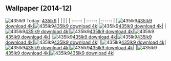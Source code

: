 ## Wallpaper (2014-12)
![435lk9](https://th.wallhaven.cc/small/43/435lk9.jpg) Today: [435lk9](https://th.wallhaven.cc/small/43/435lk9.jpg)
|      |      |      |
| :----: | :----: | :----: |
|![435lk9](https://th.wallhaven.cc/small/43/435lk9.jpg)[435lk9 download 4k](https://th.wallhaven.cc/small/43/435lk9.jpg)|![435lk9](https://th.wallhaven.cc/small/43/435lk9.jpg)[435lk9 download 4k](https://th.wallhaven.cc/small/43/435lk9.jpg)|![435lk9](https://th.wallhaven.cc/small/43/435lk9.jpg)[435lk9 download 4k](https://th.wallhaven.cc/small/43/435lk9.jpg)|
|![435lk9](https://th.wallhaven.cc/small/43/435lk9.jpg)[435lk9 download 4k](https://th.wallhaven.cc/small/43/435lk9.jpg)|![435lk9](https://th.wallhaven.cc/small/43/435lk9.jpg)[435lk9 download 4k](https://th.wallhaven.cc/small/43/435lk9.jpg)|![435lk9](https://th.wallhaven.cc/small/43/435lk9.jpg)[435lk9 download 4k](https://th.wallhaven.cc/small/43/435lk9.jpg)|
|![435lk9](https://th.wallhaven.cc/small/43/435lk9.jpg)[435lk9 download 4k](https://th.wallhaven.cc/small/43/435lk9.jpg)|![435lk9](https://th.wallhaven.cc/small/43/435lk9.jpg)[435lk9 download 4k](https://th.wallhaven.cc/small/43/435lk9.jpg)|![435lk9](https://th.wallhaven.cc/small/43/435lk9.jpg)[435lk9 download 4k](https://th.wallhaven.cc/small/43/435lk9.jpg)|
|![435lk9](https://th.wallhaven.cc/small/43/435lk9.jpg)[435lk9 download 4k](https://th.wallhaven.cc/small/43/435lk9.jpg)|![435lk9](https://th.wallhaven.cc/small/43/435lk9.jpg)[435lk9 download 4k](https://th.wallhaven.cc/small/43/435lk9.jpg)|![435lk9](https://th.wallhaven.cc/small/43/435lk9.jpg)[435lk9 download 4k](https://th.wallhaven.cc/small/43/435lk9.jpg)|
|![435lk9](https://th.wallhaven.cc/small/43/435lk9.jpg)[435lk9 download 4k](https://th.wallhaven.cc/small/43/435lk9.jpg)|![435lk9](https://th.wallhaven.cc/small/43/435lk9.jpg)[435lk9 download 4k](https://th.wallhaven.cc/small/43/435lk9.jpg)|